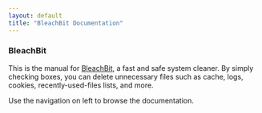 ```yaml
---
layout: default
title: "BleachBit Documentation"
---
```


### BleachBit

This is the manual for [BleachBit](http://bleachbit.sourceforge.net), a fast and safe system cleaner. By simply checking boxes, you can delete unnecessary files such as cache, logs, cookies, recently-used-files lists, and more.

Use the navigation on left to browse the documentation.
